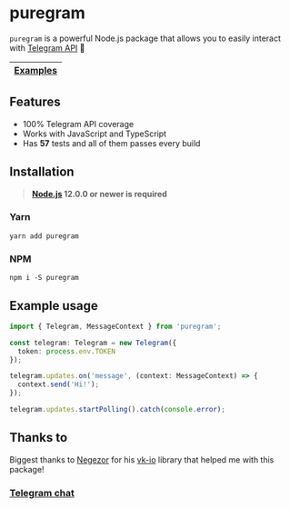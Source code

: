 # puregram

`puregram` is a powerful Node.js package that allows you to easily interact with [Telegram API](https://core.telegram.org/bots/api) 🚀

| [Examples](https://github.com/nitreojs/puregram/tree/master/docs/examples) |
| -------------------------------------------------------------------------- |

## Features

* 100% Telegram API coverage
* Works with JavaScript and TypeScript
* Has **57** tests and all of them passes every build

## Installation
> **[Node.js](https://nodejs.org/) 12.0.0 or newer is required**

### Yarn
```
yarn add puregram
```

### NPM
```
npm i -S puregram
```

## Example usage

```ts
import { Telegram, MessageContext } from 'puregram';

const telegram: Telegram = new Telegram({
  token: process.env.TOKEN
});

telegram.updates.on('message', (context: MessageContext) => {
  context.send('Hi!');
});

telegram.updates.startPolling().catch(console.error);
```

## Thanks to
Biggest thanks to [Negezor](https://github.com/negezor) for his [vk-io](https://github.com/negezor/vk-io) library that helped me with this package!

### [Telegram chat](https://t.me/puregram_chat)
